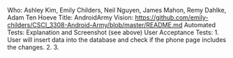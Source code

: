 
Who: Ashley Kim, Emily Childers, Neil Nguyen, James Mahon, Remy Dahlke, Adam Ten Hoeve
Title: AndroidArmy
Vision: https://github.com/emily-childers/CSCI_3308-Android-Army/blob/master/README.md 
Automated Tests: Explanation and Screenshot (see above)
User Acceptance Tests: 1. User will insert data into the database and check if the phone page includes the changes.
2. 
3.

